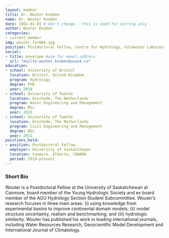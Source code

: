 ```yaml
---
layout: member
title: Dr. Wouter Knoben
name: Dr. Wouter Knoben
date: 1981-01-01 # don't change - this is used for sorting only
author: Wouter Knoben
categories:
- current_member
img: wouter_forWeb.jpg
position: Postdoctoral Fellow, Centre for Hydrology, Coldwater Laboratory 
social:
- title: envelope #use for email address
  url: "mailto:wouter.knoben@usask.ca"
education:
- school: University of Bristol
  location: Bristol, United Kingdom
  program: Hydrology
  degree: PhD
  year: 2019
- school: University of Twente
  location: Enschede, The Netherlands
  program: Water Engineering and Management
  degree: MSc
  year: 2013
- school: University of Twente
  location: Enschede, The Netherlands
  program: Civil Engineering and Management
  degree: BSc
  year: 2011
positions_held:
- position: Postdoctoral Fellow
  employer: University of Saskatchewan
  location: Canmore, Alberta, CANADA
  period: 2019-present
---
```


### Short Bio
Wouter is a Postdoctoral Fellow at the University of Saskatchewan at Canmore, board member of the Young Hydrologic Society and ex board member of the AGU Hydrology Section Student Subcommittee. Wouter’s research focuses in three main areas: (i) using knowledge from experimental basins to improve continental domain models; (ii) model structure uncertainty, realism and benchmarking; and (iii) hydrologic similarity. Wouter has published his work in leading international journals, including Water Resources Research, Geoscientific Model Development and International Journal of Climatology.
